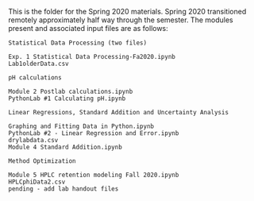 

This is the folder for the Spring 2020 materials. Spring 2020 transitioned remotely approximately half way through the semester.
The modules present and associated input files are as follows:

    Statistical Data Processing (two files)

    Exp. 1 Statistical Data Processing-Fa2020.ipynb
    Lab1olderData.csv

    pH calculations

    Module 2 Postlab calculations.ipynb
    PythonLab #1 Calculating pH.ipynb

    Linear Regressions, Standard Addition and Uncertainty Analysis

    Graphing and Fitting Data in Python.ipynb
    PythonLab #2 - Linear Regression and Error.ipynb
    drylabdata.csv
    Module 4 Standard Addition.ipynb

    Method Optimization

    Module 5 HPLC retention modeling Fall 2020.ipynb
    HPLCphiData2.csv
    pending - add lab handout files

